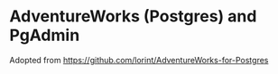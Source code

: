 # AdventureWorks (Postgres) and PgAdmin

Adopted from https://github.com/lorint/AdventureWorks-for-Postgres

